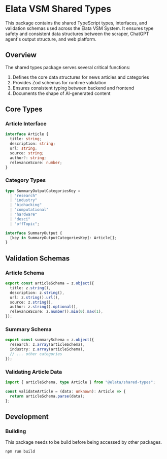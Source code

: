 # Elata VSM Shared Types

This package contains the shared TypeScript types, interfaces, and validation schemas used across the Elata VSM System. It ensures type safety and consistent data structures between the scraper, ChatGPT agent's output structure, and web platform.

## Overview

The shared types package serves several critical functions:

1. Defines the core data structures for news articles and categories
2. Provides Zod schemas for runtime validation
3. Ensures consistent typing between backend and frontend
4. Documents the shape of AI-generated content

## Core Types

### Article Interface

```typescript
interface Article {
  title: string;
  description: string;
  url: string;
  source: string;
  author?: string;
  relevanceScore: number;
}
```

### Category Types

```typescript
type SummaryOutputCategoriesKey =
  | "research"
  | "industry"
  | "biohacking"
  | "computational"
  | "hardware"
  | "desci"
  | "offTopic";

interface SummaryOutput {
  [key in SummaryOutputCategoriesKey]: Article[];
}
```

## Validation Schemas

### Article Schema

```typescript
export const articleSchema = z.object({
  title: z.string(),
  description: z.string(),
  url: z.string().url(),
  source: z.string(),
  author: z.string().optional(),
  relevanceScore: z.number().min(0).max(1),
});
```

### Summary Schema

```typescript
export const summarySchema = z.object({
  research: z.array(articleSchema),
  industry: z.array(articleSchema),
  // ... other categories
});
```

### Validating Article Data

```typescript
import { articleSchema, type Article } from "@elata/shared-types";

const validateArticle = (data: unknown): Article => {
  return articleSchema.parse(data);
};
```

## Development

### Building

This package needs to be build before being accessed by other packages.

```bash
npm run build
```
